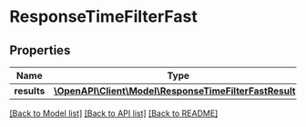 # ResponseTimeFilterFast

## Properties
Name | Type | Description | Notes
------------ | ------------- | ------------- | -------------
**results** | [**\OpenAPI\Client\Model\ResponseTimeFilterFastResult[]**](ResponseTimeFilterFastResult.md) |  | 

[[Back to Model list]](../README.md#documentation-for-models) [[Back to API list]](../README.md#documentation-for-api-endpoints) [[Back to README]](../README.md)


